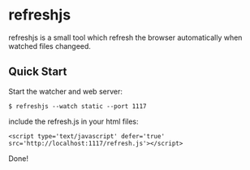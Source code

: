 refreshjs
=========

refreshjs is a small tool which refresh the browser automatically when watched files changeed.


Quick Start
-----------
Start the watcher and web server:

    $ refreshjs --watch static --port 1117

include the refresh.js in your html files:

    <script type='text/javascript' defer='true' src='http://localhost:1117/refresh.js'></script>

Done!

